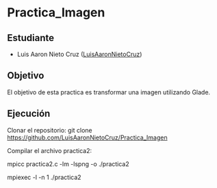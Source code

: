 # Practica_Imagen

## Estudiante
- Luis Aaron Nieto Cruz ([LuisAaronNietoCruz](https://github.com/LuisAaronNietoCruz))

## Objetivo
El objetivo de esta practica es transformar una imagen utilizando Glade.

## Ejecución

Clonar el repositorio:
git clone https://github.com/LuisAaronNietoCruz/Practica_Imagen

Compilar el archivo practica2:

mpicc practica2.c -lm -lspng -o ./practica2

mpiexec -l -n 1 ./practica2
